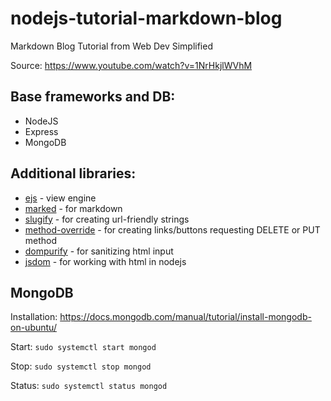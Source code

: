 # nodejs-tutorial-markdown-blog
Markdown Blog Tutorial from Web Dev Simplified

Source: https://www.youtube.com/watch?v=1NrHkjlWVhM

## Base frameworks and DB:

* NodeJS
* Express
* MongoDB

## Additional libraries:
* [ejs](https://ejs.co/) - view engine
* [marked](https://marked.js.org/) - for markdown
* [slugify](https://github.com/simov/slugify) - for creating url-friendly strings
* [method-override](https://github.com/expressjs/method-override) - for creating links/buttons requesting DELETE or PUT method
* [dompurify](https://github.com/cure53/DOMPurify) - for sanitizing html input
* [jsdom](https://github.com/jsdom/jsdom) - for working with html in nodejs

## MongoDB
Installation: https://docs.mongodb.com/manual/tutorial/install-mongodb-on-ubuntu/

Start: ``` sudo systemctl start mongod ```

Stop: ``` sudo systemctl stop mongod ```

Status: ``` sudo systemctl status mongod ```

